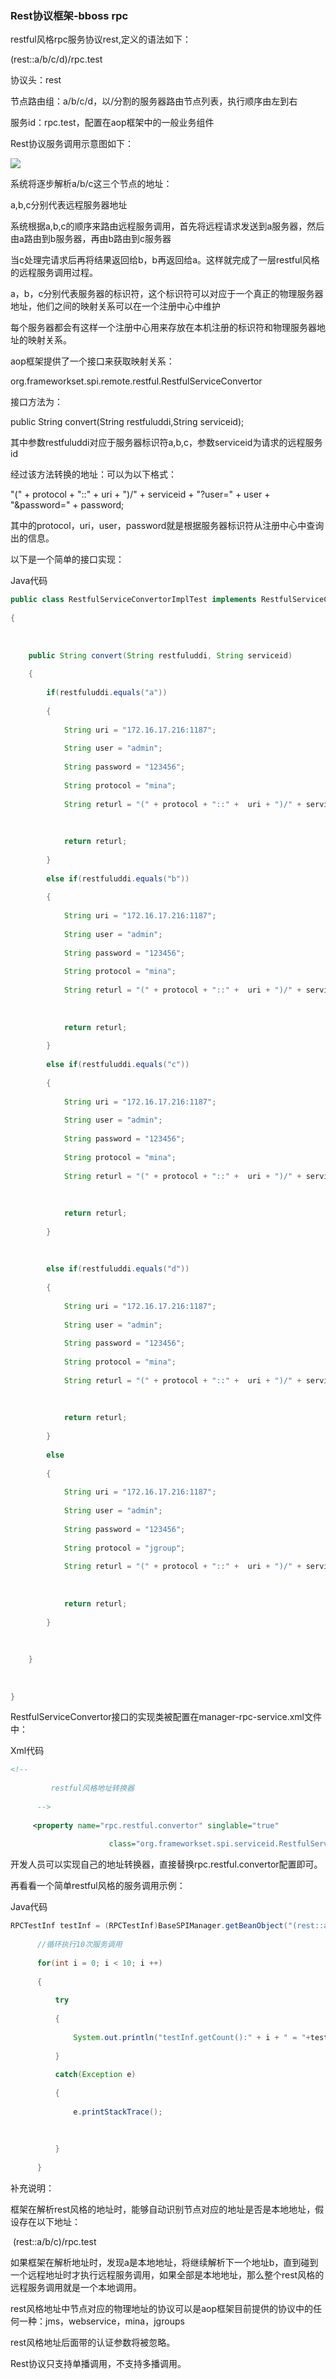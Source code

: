 ### Rest协议框架-bboss rpc

restful风格rpc服务协议rest,定义的语法如下：

(rest::a/b/c/d)/rpc.test

协议头：rest  

节点路由组：a/b/c/d，以/分割的服务器路由节点列表，执行顺序由左到右

服务id：rpc.test，配置在aop框架中的一般业务组件

Rest协议服务调用示意图如下：  

![](../images/rpc/f862613a-7c1c-36fe-83e4-f5dfe092a2ff.jpg)

系统将逐步解析a/b/c这三个节点的地址：

a,b,c分别代表远程服务器地址

系统根据a,b,c的顺序来路由远程服务调用，首先将远程请求发送到a服务器，然后由a路由到b服务器，再由b路由到c服务器

当c处理完请求后再将结果返回给b，b再返回给a。这样就完成了一层restful风格的远程服务调用过程。

a，b，c分别代表服务器的标识符，这个标识符可以对应于一个真正的物理服务器地址，他们之间的映射关系可以在一个注册中心中维护

每个服务器都会有这样一个注册中心用来存放在本机注册的标识符和物理服务器地址的映射关系。

aop框架提供了一个接口来获取映射关系：

org.frameworkset.spi.remote.restful.RestfulServiceConvertor

接口方法为：

public String convert(String restfuluddi,String serviceid);   

其中参数restfuluddi对应于服务器标识符a,b,c，参数serviceid为请求的远程服务id

经过该方法转换的地址：可以为以下格式：

"(" + protocol + "::" +  uri + ")/" + serviceid + "?user=" + user + "&password=" + password;

其中的protocol，uri，user，password就是根据服务器标识符从注册中心中查询出的信息。 

以下是一个简单的接口实现：

Java代码

```java
public class RestfulServiceConvertorImplTest implements RestfulServiceConvertor  
  
{  
  
   
  
    public String convert(String restfuluddi, String serviceid)  
  
    {  
  
        if(restfuluddi.equals("a"))  
  
        {  
  
            String uri = "172.16.17.216:1187";  
  
            String user = "admin";  
  
            String password = "123456";  
  
            String protocol = "mina";  
  
            String returl = "(" + protocol + "::" +  uri + ")/" + serviceid + "?user=" + user + "&password=" + password;  
  
             
  
            return returl;  
  
        }  
  
        else if(restfuluddi.equals("b"))  
  
        {  
  
            String uri = "172.16.17.216:1187";  
  
            String user = "admin";  
  
            String password = "123456";  
  
            String protocol = "mina";  
  
            String returl = "(" + protocol + "::" +  uri + ")/" + serviceid + "?user=" + user + "&password=" + password;  
  
             
  
            return returl;  
  
        }  
  
        else if(restfuluddi.equals("c"))  
  
        {  
  
            String uri = "172.16.17.216:1187";  
  
            String user = "admin";  
  
            String password = "123456";  
  
            String protocol = "mina";  
  
            String returl = "(" + protocol + "::" +  uri + ")/" + serviceid + "?user=" + user + "&password=" + password;  
  
              
  
            return returl;  
  
        }  
  
         
  
        else if(restfuluddi.equals("d"))  
  
        {  
  
            String uri = "172.16.17.216:1187";  
  
            String user = "admin";  
  
            String password = "123456";  
  
            String protocol = "mina";  
  
            String returl = "(" + protocol + "::" +  uri + ")/" + serviceid + "?user=" + user + "&password=" + password;  
  
             
  
            return returl;  
  
        }  
  
        else  
  
        {  
  
            String uri = "172.16.17.216:1187";  
  
            String user = "admin";  
  
            String password = "123456";  
  
            String protocol = "jgroup";  
  
            String returl = "(" + protocol + "::" +  uri + ")/" + serviceid + "?user=" + user + "&password=" + password;  
  
             
  
            return returl;  
  
        }  
  
             
  
    }  
  
   
  
}  
```

RestfulServiceConvertor接口的实现类被配置在manager-rpc-service.xml文件中：

Xml代码

```xml
<!-- 
 
         restful风格地址转换器 
 
      -->  
  
     <property name="rpc.restful.convertor" singlable="true"  
  
                      class="org.frameworkset.spi.serviceid.RestfulServiceConvertorImplTest"/>  
```

开发人员可以实现自己的地址转换器，直接替换rpc.restful.convertor配置即可。

再看看一个简单restful风格的服务调用示例：

Java代码 

```java
RPCTestInf testInf = (RPCTestInf)BaseSPIManager.getBeanObject("(rest::a/b/c/d)/rpc.test");  
  
      //循环执行10次服务调用  
  
      for(int i = 0; i < 10; i ++)  
  
      {  
  
          try  
  
          {  
  
              System.out.println("testInf.getCount():" + i + " = "+testInf.getCount());  
  
          }  
  
          catch(Exception e)  
  
          {  
  
              e.printStackTrace();  
  
               
  
          }  
  
      }  
```

补充说明：

框架在解析rest风格的地址时，能够自动识别节点对应的地址是否是本地地址，假设存在以下地址：

​    (rest::a/b/c)/rpc.test  

  如果框架在解析地址时，发现a是本地地址，将继续解析下一个地址b，直到碰到一个远程地址时才执行远程服务调用，如果全部是本地地址，那么整个rest风格的远程服务调用就是一个本地调用。

rest风格地址中节点对应的物理地址的协议可以是aop框架目前提供的协议中的任何一种：jms，webservice，mina，jgroups  

rest风格地址后面带的认证参数将被忽略。

Rest协议只支持单播调用，不支持多播调用。  

​               

​    